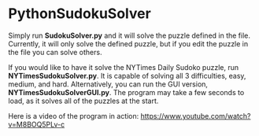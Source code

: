 # PythonSudokuSolver

Simply run **SudokuSolver.py** and it will solve the puzzle defined in the file. Currently, it will only solve the defined puzzle, but if you edit the puzzle in the file you can solve others.

If you would like to have it solve the NYTimes Daily Sudoko puzzle, run **NYTimesSudokuSolver.py**. It is capable of solving all 3 difficulties, easy, medium, and hard. Alternatively, you can run the GUI version, **NYTimesSudokuSolverGUI.py**. The program may take a few seconds to load, as it solves all of the puzzles at the start.

Here is a video of the program in action: https://www.youtube.com/watch?v=M8BOQ5PLv-c
